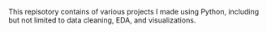 This repisotory contains of various projects I made using Python, including but not limited to data cleaning, EDA, and visualizations.
